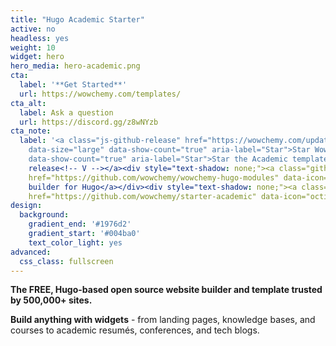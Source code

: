 ```yaml
---
title: "Hugo Academic Starter"
active: no
headless: yes
weight: 10
widget: hero
hero_media: hero-academic.png
cta:
  label: '**Get Started**'
  url: https://wowchemy.com/templates/
cta_alt:
  label: Ask a question
  url: https://discord.gg/z8wNYzb
cta_note:
  label: '<a class="js-github-release" href="https://wowchemy.com/updates/" data-repo="gcushen/hugo-academic">Latest
    data-size="large" data-show-count="true" aria-label="Star">Star Wowchemy site
    data-show-count="true" aria-label="Star">Star the Academic template</a></div>'
    release<!-- V --></a><div style="text-shadow: none;"><a class="github-button"
    href="https://github.com/wowchemy/wowchemy-hugo-modules" data-icon="octicon-star"
    builder for Hugo</a></div><div style="text-shadow: none;"><a class="github-button"
    href="https://github.com/wowchemy/starter-academic" data-icon="octicon-star" data-size="large"
design:
  background:
    gradient_end: '#1976d2'
    gradient_start: '#004ba0'
    text_color_light: yes
advanced:
  css_class: fullscreen
---
```


**The FREE, Hugo-based open source website builder and template trusted by 500,000+ sites.**

**Build anything with widgets** - from landing pages, knowledge bases, and courses to academic resumés, conferences, and tech blogs.

